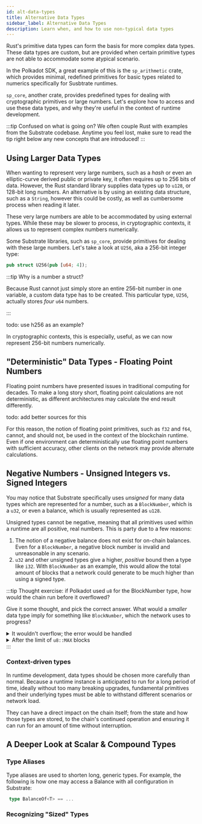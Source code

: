 ```yaml
---
id: alt-data-types
title: Alternative Data Types
sidebar_label: Alternative Data Types
description: Learn when, and how to use non-typical data types
---
```


Rust's primitive data types can form the basis for more complex data types. These data types are
custom, but are provided when certain primitive types are not able to accommodate some atypical
scenario.

In the Polkadot SDK, a great example of this is the `sp_arithmetic` crate, which provides minimal,
redefined primitives for basic types related to numerics specifically for Susbtrate runtimes.

`sp_core`, another crate, provides predefined types for dealing with cryptographic primitives or
large numbers. Let's explore how to access and use these data types, and why they're useful in the
context of runtime development.

:::tip Confused on what is going on? We often couple Rust with examples from the Substrate codebase.
Anytime you feel lost, make sure to read the tip right below any new concepts that are introduced!
:::

## Using Larger Data Types

When wanting to represent very large numbers, such as a _hash_ or even an elliptic-curve derived
public or private key, it often requires up to 256 bits of data. However, the Rust standard library
supplies data types up to `u128`, or 128-bit long numbers. An alternative is by using an existing
data structure, such as a `String`, however this could be costly, as well as cumbersome process when
reading it later.

These very large numbers are able to be accommodated by using external types. While these may be
slower to process, in cryptographic contexts, it allows us to represent complex numbers numerically.

Some Substrate libraries, such as `sp_core`, provide primitives for dealing with these large
numbers. Let's take a look at `U256`, aka a 256-bit integer type:

```rust
pub struct U256(pub [u64; 4]);
```

:::tip Why is a number a struct?

Because Rust cannot just simply store an entire 256-bit number in one variable, a custom data type
has to be created. This particular type, `U256`, actually stores _four_ `u64` numbers.

:::

todo: use h256 as an example?

In cryptographic contexts, this is especially, useful, as we can now represent 256-bit numbers
numerically.

## "Deterministic" Data Types - Floating Point Numbers

Floating point numbers have presented issues in traditional computing for decades. To make a long
story short, floating point calculations are not deterministic, as different architectures may
calculate the end result differently.

todo: add better sources for this

For this reason, the notion of floating point primitives, such as `f32` and `f64`, cannot, and
should not, be used in the context of the blockchain runtime. Even if one environment can
deterministically use floating point numbers with sufficient accuracy, other clients on the network
may provide alternate calculations.

## Negative Numbers - Unsigned Integers vs. Signed Integers

You may notice that Substrate specifically uses _unsigned_ for many data types which are represented
for a number, such as a `BlockNumber`, which is a `u32`, or even a balance, which is usually
represented as `u128`.

Unsigned types cannot be negative, meaning that all primitives used within a runtime are all
positive, real numbers. This is party due to a few reasons:

1. The notion of a negative balance does not exist for on-chain balances. Even for a `BlockNumber`,
   a negative block number is invalid and unreasonable in any scenario.
2. `u32` and other unsigned types give a higher, _positive_ bound then a type like `i32`. With
   `BlockNumber` as an example, this would allow the total amount of blocks that a network could
   generate to be much higher than using a signed type.

:::tip Thought exercise: if Polkadot used `u8` for the BlockNumber type, how would the chain run
before it overflowed?

Give it some thought, and pick the correct answer. What would a _smaller_ data type imply for
something like `BlockNumber`, which the network uses to progress?

<details>
    <summary>It wouldn't overflow; the error would be handled </summary>
</details>
<details>
    <summary>After the limit of <code>u8::MAX</code> blocks</summary>
</details>
:::

### Context-driven types

In runtime development, data types should be chosen more carefully than normal. Because a runtime
instance is anticipated to run for a long period of time, ideally without too many breaking
upgrades, fundamental primitives and their underlying types must be able to withstand different
scenarios or network load.

They can have a direct impact on the chain itself; from the state and how those types are stored, to
the chain's continued operation and ensuring it can run for an amount of time without interruption.

## A Deeper Look at Scalar & Compound Types

### Type Aliases

Type aliases are used to shorten long, generic types. For example, the following is how one may
access a Balance with all configuration in Substrate:

```rust
 type BalanceOf<T> == ...
```

### Recognizing "Sized" Types
